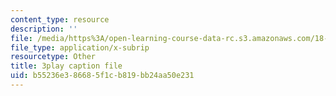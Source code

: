 ```yaml
---
content_type: resource
description: ''
file: /media/https%3A/open-learning-course-data-rc.s3.amazonaws.com/18-02sc-multivariable-calculus-fall-2010/b55236e386685f1cb819bb24aa50e231_QHaAoQQy07I.vtt
file_type: application/x-subrip
resourcetype: Other
title: 3play caption file
uid: b55236e3-8668-5f1c-b819-bb24aa50e231
---
```

